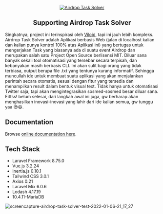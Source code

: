 <p align="center"><a href="https://github.com/yvza/airdrop-task-solver" target="_blank" rel="noopener noreferrer"><img src="https://user-images.githubusercontent.com/25668079/148505812-0fc971e6-92b7-4beb-b0b0-d22f4eaf388e.png" alt="Airdrop Task Solver"></a></p>

<h2 align="center">Supporting Airdrop Task Solver</h2>

Singkatnya, project ini terinspirasi oleh <a href="https://github.com/vsec7/twitdrop" target="_blank">Viloid</a>, tapi ini jauh lebih kompleks. Airdrop Task Solver adalah Aplikasi berbasis Web (jalan di localhost kalian dan kalian punya kontrol 100% atas Aplikasi ini) yang bertugas untuk mengerjakan Task yang biasanya ada di suatu event Airdrop dan merupakan salah satu Project Open Source berlisensi MIT. Diluar sana banyak sekali tool otomatisasi yang tersebar secara terpisah, dan kebanyakan masih berbasis CLI. Ini akan sulit bagi orang yang tidak terbiasa, output berupa file .txt yang tentunya kurang informatif. Sehingga muncullah ide untuk membuat suatu aplikasi yang akan menjalankan perintah secara otomatis, sesuai dengan fitur yang tersedia dan menampilkan result dalam bentuk visual text. Tidak hanya untuk otomatisasi Twitter saja, tapi akan mengintegrasikan sosmed-sosmed besar diluar sana. Eittss! belum selesai, dari langkah awal ini juga, gw berharap akan menghasilkan inovasi-inovasi yang lahir dari ide kalian semua, gw tunggu yaa 😍😃.

## Documentation

Browse [online documentation here](https://cybsecdiary.com/airdrop-task-solver-temp-doc/).

## Tech Stack

* Laravel Framework 8.75.0
* Vue.js 3.2.24
* Inertia.js 0.10.1
* Tailwind CSS 3.0.1
* Axios 0.21
* Laravel Mix 6.0.6
* Lodash 4.17.19
* 10.4.11-MariaDB

![screencapture-airdrop-task-solver-test-2022-01-06-21_17_27](https://user-images.githubusercontent.com/25668079/148509154-53f772e2-6d2d-4f02-bbc2-4c9467b58ee7.png)
